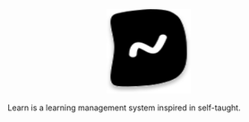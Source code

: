 
<div align="center">
    <a href="https://github.com/Camilo-Camargo/Learn" _blank>
        <img src="./assets/logo.svg" width="150" height="150" alt="Learn Icon">
    </a>
</div>

Learn is a learning management system inspired in self-taught.
